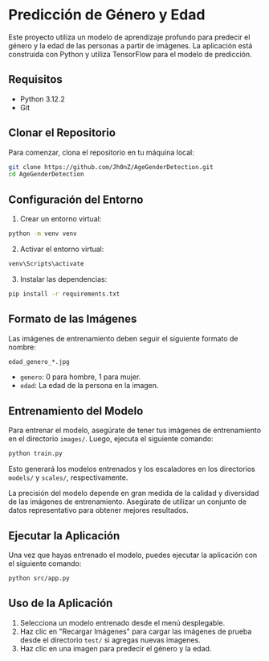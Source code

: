 # Predicción de Género y Edad

Este proyecto utiliza un modelo de aprendizaje profundo para predecir el género y la edad de las personas a partir de imágenes. La aplicación está construida con Python y utiliza TensorFlow para el modelo de predicción.

## Requisitos

- Python 3.12.2
- Git

## Clonar el Repositorio

Para comenzar, clona el repositorio en tu máquina local:

```bash
git clone https://github.com/Jh0nZ/AgeGenderDetection.git
cd AgeGenderDetection
```

## Configuración del Entorno
1. Crear un entorno virtual:

```bash
python -m venv venv
```

2. Activar el entorno virtual:

```bash
venv\Scripts\activate
```
3. Instalar las dependencias:

```bash
pip install -r requirements.txt
```
## Formato de las Imágenes
Las imágenes de entrenamiento deben seguir el siguiente formato de nombre:

```bash
edad_genero_*.jpg
```
- `genero`: 0 para hombre, 1 para mujer.
- `edad`: La edad de la persona en la imagen.

## Entrenamiento del Modelo
Para entrenar el modelo, asegúrate de tener tus imágenes de entrenamiento en el directorio `images/`. Luego, ejecuta el siguiente comando:

```bash
python train.py
```
Esto generará los modelos entrenados y los escaladores en los directorios `models/` y `scales/`, respectivamente.

La precisión del modelo depende en gran medida de la calidad y diversidad de las imágenes de entrenamiento. Asegúrate de utilizar un conjunto de datos representativo para obtener mejores resultados.

## Ejecutar la Aplicación
Una vez que hayas entrenado el modelo, puedes ejecutar la aplicación con el siguiente comando:

```bash
python src/app.py
```

## Uso de la Aplicación
1. Selecciona un modelo entrenado desde el menú desplegable.
2. Haz clic en "Recargar Imágenes" para cargar las imágenes de prueba desde el directorio `test/` si agregas nuevas imagenes.
3. Haz clic en una imagen para predecir el género y la edad.
